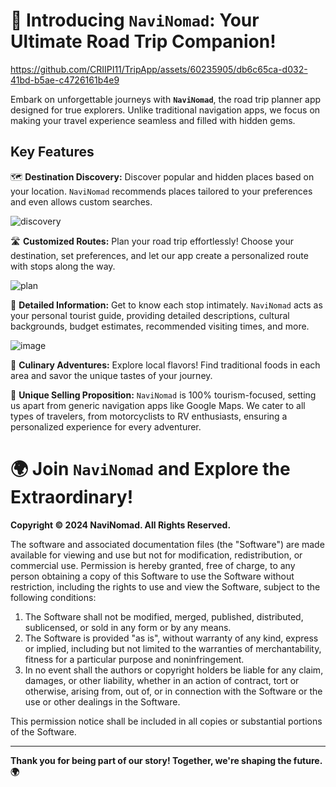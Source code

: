 # 🚗 Introducing **`NaviNomad`**: Your Ultimate Road Trip Companion!

https://github.com/CRIIPI11/TripApp/assets/60235905/db6c65ca-d032-41bd-b5ae-c4726161b4e9

Embark on unforgettable journeys with **`NaviNomad`**, the road trip planner app designed for true explorers. Unlike traditional navigation apps, we focus on making your travel experience seamless and filled with hidden gems.

## Key Features

🗺️ **Destination Discovery:**
Discover popular and hidden places based on your location. `NaviNomad` recommends places tailored to your preferences and even allows custom searches.

![discovery](https://github.com/CRIIPI11/TripApp/assets/60235905/b4580c2c-e25a-47c7-8040-e7524e86d362)

🛣️ **Customized Routes:**
Plan your road trip effortlessly! Choose your destination, set preferences, and let our app create a personalized route with stops along the way.

![plan](https://github.com/CRIIPI11/TripApp/assets/60235905/5b0a648c-3aeb-40ef-bad7-54accee653cf)


📖 **Detailed Information:**
Get to know each stop intimately. `NaviNomad` acts as your personal tourist guide, providing detailed descriptions, cultural backgrounds, budget estimates, recommended visiting times, and more.

![image](https://github.com/CRIIPI11/TripApp/assets/60235905/ced826a3-0853-4d3c-8a7f-3e4933f961eb)

🍔 **Culinary Adventures:**
Explore local flavors! Find traditional foods in each area and savor the unique tastes of your journey.

🚀 **Unique Selling Proposition:**
`NaviNomad` is 100% tourism-focused, setting us apart from generic navigation apps like Google Maps. We cater to all types of travelers, from motorcyclists to RV enthusiasts, ensuring a personalized experience for every adventurer.

# 🌍 Join `NaviNomad` and Explore the Extraordinary!

**Copyright © 2024 NaviNomad. All Rights Reserved.**

The software and associated documentation files (the "Software") are made available for viewing and use but not for modification, redistribution, or commercial use. Permission is hereby granted, free of charge, to any person obtaining a copy of this Software to use the Software without restriction, including the rights to use and view the Software, subject to the following conditions:

1. The Software shall not be modified, merged, published, distributed, sublicensed, or sold in any form or by any means.
2. The Software is provided "as is", without warranty of any kind, express or implied, including but not limited to the warranties of merchantability, fitness for a particular purpose and noninfringement.
3. In no event shall the authors or copyright holders be liable for any claim, damages, or other liability, whether in an action of contract, tort or otherwise, arising from, out of, or in connection with the Software or the use or other dealings in the Software.

This permission notice shall be included in all copies or substantial portions of the Software.


---

**Thank you for being part of our story! Together, we're shaping the future. 🌍**
